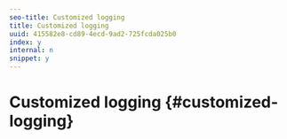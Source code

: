 ```yaml
---
seo-title: Customized logging
title: Customized logging
uuid: 415582e8-cd89-4ecd-9ad2-725fcda025b0
index: y
internal: n
snippet: y
---
```


# Customized logging {#customized-logging}